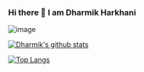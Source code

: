 ### Hi there 👋 I am Dharmik Harkhani




![image](https://visitor-badge.glitch.me/badge?page_id=harkhanid.harkhani.d-badge.issue.1)

[![Dharmik's github stats](https://github-readme-stats.vercel.app/api?username=harkhanid)](https://github.com/anuraghazra/github-readme-stats)

[![Top Langs](https://github-readme-stats.vercel.app/api/top-langs/?username=harkhanid)](https://github.com/anuraghazra/github-readme-stats)

<!--
**harkhanid/harkhanid** is a ✨ _special_ ✨ repository because its `README.md` (this file) appears on your GitHub profile.

Here are some ideas to get you started:

- 🔭 I’m currently working on ...
- 🌱 I’m currently learning ...
- 👯 I’m looking to collaborate on ...
- 🤔 I’m looking for help with ...
- 💬 Ask me about ...
- 📫 How to reach me: ...
- 😄 Pronouns: ...
- ⚡ Fun fact: ...
-->
